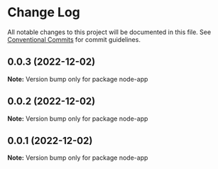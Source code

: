 # Change Log

All notable changes to this project will be documented in this file.
See [Conventional Commits](https://conventionalcommits.org) for commit guidelines.

## 0.0.3 (2022-12-02)

**Note:** Version bump only for package node-app





## 0.0.2 (2022-12-02)

**Note:** Version bump only for package node-app





## 0.0.1 (2022-12-02)

**Note:** Version bump only for package node-app
